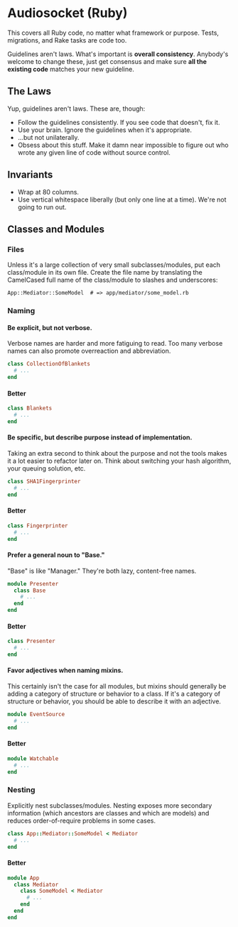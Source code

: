 # Audiosocket (Ruby)

This covers all Ruby code, no matter what framework or purpose. Tests,
migrations, and Rake tasks are code too.

Guidelines aren't laws. What's important is **overall consistency**.
Anybody's welcome to change these, just get consensus and make sure
**all the existing code** matches your new guideline.

## The Laws

Yup, guidelines aren't laws. These are, though:

* Follow the guidelines consistently. If you see code that doesn't, fix it.
* Use your brain. Ignore the guidelines when it's appropriate.
* ...but not unilaterally.
* Obsess about this stuff. Make it damn near impossible to figure out
  who wrote any given line of code without source control.

## Invariants

* Wrap at 80 columns.
* Use vertical whitespace liberally (but only one line at a time).
  We're not going to run out.

## Classes and Modules

### Files

Unless it's a large collection of very small subclasses/modules, put
each class/module in its own file. Create the file name by translating
the CamelCased full name of the class/module to slashes and
underscores:

    App::Mediator::SomeModel  # => app/mediator/some_model.rb
    
### Naming

#### Be explicit, but not verbose.

Verbose names are harder and more fatiguing to read. Too many verbose
names can also promote overreaction and abbreviation.

```ruby
class CollectionOfBlankets
  # ...
end
```

#### Better

```ruby
class Blankets
  # ...
end
```

#### Be specific, but describe purpose instead of implementation.

Taking an extra second to think about the purpose and not the tools
makes it a lot easier to refactor later on. Think about switching your
hash algorithm, your queuing solution, etc.

```ruby
class SHA1Fingerprinter
  # ...
end
```

#### Better

```ruby
class Fingerprinter
  # ...
end
```

#### Prefer a general noun to "Base."

"Base" is like "Manager." They're both lazy, content-free names.

```ruby
module Presenter
  class Base
    # ...
  end
end
```

#### Better

```ruby
class Presenter
  # ...
end
```

#### Favor adjectives when naming mixins.

This certainly isn't the case for all modules, but mixins should
generally be adding a category of structure or behavior to a class. If
it's a category of structure or behavior, you should be able to
describe it with an adjective.

```ruby
module EventSource
  # ...
end
```

#### Better

```ruby
module Watchable
  # ...
end
```

### Nesting

Explicitly nest subclasses/modules. Nesting exposes more secondary
information (which ancestors are classes and which are models) and
reduces order-of-require problems in some cases.

```ruby
class App::Mediator::SomeModel < Mediator
  # ...
end
```

#### Better

```ruby
module App
  class Mediator
    class SomeModel < Mediator
      # ...
    end
  end
end
```
